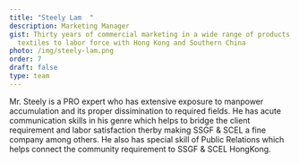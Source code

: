 ```yaml
---
title: "Steely Lam  "
description: Marketing Manager
gist: Thirty years of commercial marketing in a wide range of products from
  textiles to labor force with Hong Kong and Southern China
photo: /img/steely-lam.png
order: 7
draft: false
type: team
---
```

Mr. Steely is a PRO expert who has extensive exposure to manpower accumulation and its proper dissimination to required fields. He has acute communication skills in his genre which helps to bridge the client requirement and labor satisfaction therby making SSGF & SCEL a fine company among others. He also has special skill of Public Relations which helps connect the community requirement to SSGF & SCEL HongKong.